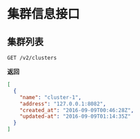 # 集群信息接口

## 集群列表

`GET /v2/clusters`

**返回**

```json
[
  {
    "name": "cluster-1",
    "address": "127.0.0.1:8082",
    "created_at": "2016-09-09T00:46:28Z",
    "updated-at": "2016-09-09T01:14:35Z"
  }
]
```
